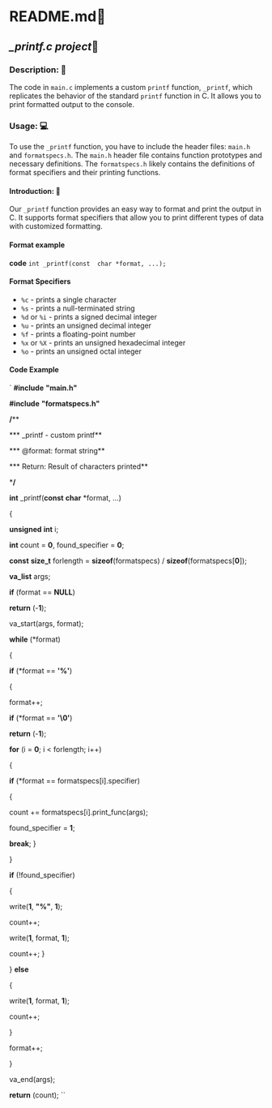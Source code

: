 # README.md:notebook:
## *_printf.c project*:memo:

### Description: :book:
The code in `main.c` implements a custom `printf` function, `_printf`, which replicates the behavior of the standard `printf` function in C. It allows you to print formatted output to the console.

### Usage: :computer:
 To use the `_printf` function, you have to include the header files: `main.h` and `formatspecs.h`. The `main.h` header file contains function prototypes and necessary definitions. The `formatspecs.h` likely contains the definitions of format specifiers and their printing functions.

#### Introduction: :dart:
Our `_printf` function provides an easy way to format and print the output in C. It supports format specifiers that allow you to print different types of data with customized formatting.

#### Format example
 **code**
`int _printf(const  char *format, ...);`

#### Format Specifiers

-   `%c` - prints a single character
-   `%s` - prints a null-terminated string
-   `%d` or `%i` - prints a signed decimal integer
-   `%u` - prints an unsigned decimal integer
-   `%f` - prints a floating-point number
-   `%x` or `%X` - prints an unsigned hexadecimal integer
-   `%o` - prints an unsigned octal integer

#### Code Example
`
**#include** **"main.h"**

**#include** **"formatspecs.h"**

**/****

*** _printf - custom printf**

*** @format: format string**

*** Return: Result of characters printed**

***/**

**int** _printf(**const**  **char** *format, ...)

{

**unsigned**  **int** i;

**int** count = **0**, found_specifier = **0**;

**const**  **size_t** forlength = **sizeof**(formatspecs) / **sizeof**(formatspecs[**0**]);

**va_list** args;

  

**if** (format == **NULL**)

**return** (-**1**);

  

va_start(args, format);

  

**while** (*format)

{

**if** (*format == **'%'**)

{

format++;

**if** (*format == **'\0'**)

**return** (-**1**);

**for** (i = **0**; i < forlength; i++)

{

**if** (*format == formatspecs[i].specifier)

{

count += formatspecs[i].print_func(args);

found_specifier = **1**;

**break**; }

}

**if** (!found_specifier)

{

write(**1**, **"%"**, **1**);

count++;

write(**1**, format, **1**);

count++; }

} **else**

{

write(**1**, format, **1**);

count++;

}

format++;

}

va_end(args);

**return** (count);
``
<!--stackedit_data:
eyJoaXN0b3J5IjpbMTg4Njg3OTQzLDIxMzA0ODM0MjQsNTE5ND
c1NTg1LC0xMzExNjY5Nzg1LC0xMjA5MzQ1NTQ3LC02NDgxNjYy
NDRdfQ==
-->